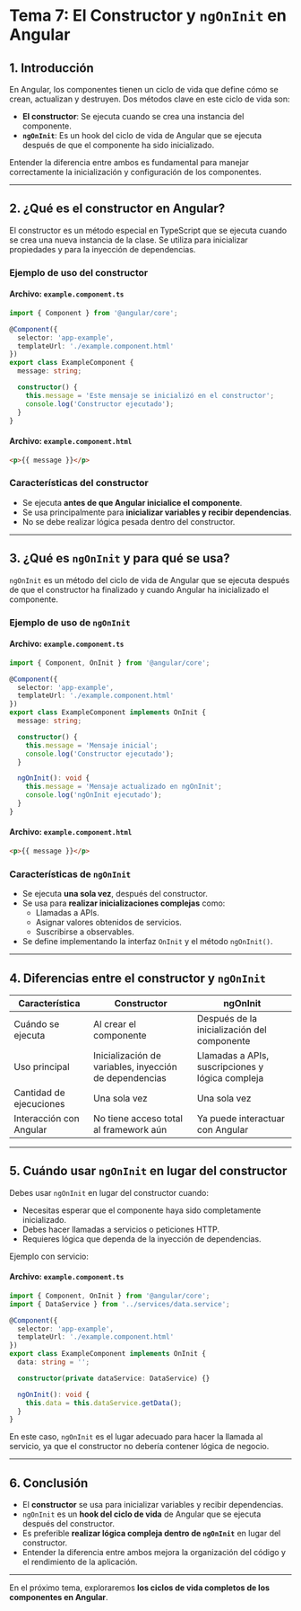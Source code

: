 # **Tema 7: El Constructor y `ngOnInit` en Angular**

## **1. Introducción**

En Angular, los componentes tienen un ciclo de vida que define cómo se crean, actualizan y destruyen. Dos métodos clave en este ciclo de vida son:

- **El constructor**: Se ejecuta cuando se crea una instancia del componente.
- **`ngOnInit`**: Es un hook del ciclo de vida de Angular que se ejecuta después de que el componente ha sido inicializado.

Entender la diferencia entre ambos es fundamental para manejar correctamente la inicialización y configuración de los componentes.

---

## **2. ¿Qué es el constructor en Angular?**

El constructor es un método especial en TypeScript que se ejecuta cuando se crea una nueva instancia de la clase. Se utiliza para inicializar propiedades y para la inyección de dependencias.

### **Ejemplo de uso del constructor**

#### **Archivo: `example.component.ts`**
```ts
import { Component } from '@angular/core';

@Component({
  selector: 'app-example',
  templateUrl: './example.component.html'
})
export class ExampleComponent {
  message: string;

  constructor() {
    this.message = 'Este mensaje se inicializó en el constructor';
    console.log('Constructor ejecutado');
  }
}
```

#### **Archivo: `example.component.html`**
```html
<p>{{ message }}</p>
```

### **Características del constructor**
- Se ejecuta **antes de que Angular inicialice el componente**.
- Se usa principalmente para **inicializar variables y recibir dependencias**.
- No se debe realizar lógica pesada dentro del constructor.

---

## **3. ¿Qué es `ngOnInit` y para qué se usa?**

`ngOnInit` es un método del ciclo de vida de Angular que se ejecuta después de que el constructor ha finalizado y cuando Angular ha inicializado el componente.

### **Ejemplo de uso de `ngOnInit`**

#### **Archivo: `example.component.ts`**
```ts
import { Component, OnInit } from '@angular/core';

@Component({
  selector: 'app-example',
  templateUrl: './example.component.html'
})
export class ExampleComponent implements OnInit {
  message: string;

  constructor() {
    this.message = 'Mensaje inicial';
    console.log('Constructor ejecutado');
  }

  ngOnInit(): void {
    this.message = 'Mensaje actualizado en ngOnInit';
    console.log('ngOnInit ejecutado');
  }
}
```

#### **Archivo: `example.component.html`**
```html
<p>{{ message }}</p>
```

### **Características de `ngOnInit`**
- Se ejecuta **una sola vez**, después del constructor.
- Se usa para **realizar inicializaciones complejas** como:
  - Llamadas a APIs.
  - Asignar valores obtenidos de servicios.
  - Suscribirse a observables.
- Se define implementando la interfaz `OnInit` y el método `ngOnInit()`.

---

## **4. Diferencias entre el constructor y `ngOnInit`**

| **Característica** | **Constructor** | **ngOnInit** |
|-------------------|---------------|-------------|
| Cuándo se ejecuta | Al crear el componente | Después de la inicialización del componente |
| Uso principal | Inicialización de variables, inyección de dependencias | Llamadas a APIs, suscripciones y lógica compleja |
| Cantidad de ejecuciones | Una sola vez | Una sola vez |
| Interacción con Angular | No tiene acceso total al framework aún | Ya puede interactuar con Angular |

---

## **5. Cuándo usar `ngOnInit` en lugar del constructor**

Debes usar `ngOnInit` en lugar del constructor cuando:
- Necesitas esperar que el componente haya sido completamente inicializado.
- Debes hacer llamadas a servicios o peticiones HTTP.
- Requieres lógica que dependa de la inyección de dependencias.

Ejemplo con servicio:

#### **Archivo: `example.component.ts`**
```ts
import { Component, OnInit } from '@angular/core';
import { DataService } from '../services/data.service';

@Component({
  selector: 'app-example',
  templateUrl: './example.component.html'
})
export class ExampleComponent implements OnInit {
  data: string = '';

  constructor(private dataService: DataService) {}

  ngOnInit(): void {
    this.data = this.dataService.getData();
  }
}
```

En este caso, `ngOnInit` es el lugar adecuado para hacer la llamada al servicio, ya que el constructor no debería contener lógica de negocio.

---

## **6. Conclusión**

- El **constructor** se usa para inicializar variables y recibir dependencias.
- `ngOnInit` es un **hook del ciclo de vida** de Angular que se ejecuta después del constructor.
- Es preferible **realizar lógica compleja dentro de `ngOnInit`** en lugar del constructor.
- Entender la diferencia entre ambos mejora la organización del código y el rendimiento de la aplicación.

---

En el próximo tema, exploraremos **los ciclos de vida completos de los componentes en Angular**.
